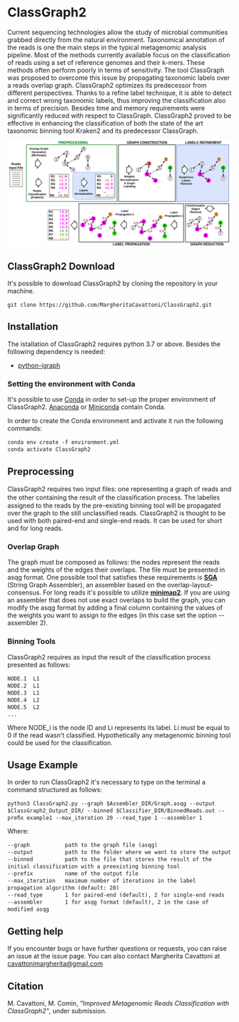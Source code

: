 # ClassGraph2
Current sequencing technologies allow the study of microbial communities grabbed directly from the natural environment. Taxonomical annotation of the reads is one the main steps in the typical metagenomic analysis pipeline. Most of the methods currently available focus on the classification of reads using a set of reference genomes and their k-mers. These methods often perform poorly in terms of sensitivity. The tool ClassGraph was proposed to overcome this issue by propagating taxonomic labels over a reads overlap graph. ClassGraph2 optimizes its predecessor from different perspectives. Thanks to a refine label technique, it is able to detect and correct wrong taxonomic labels, thus improving the classification also in terms of precision. Besides time and memory requirements were significantly reduced with respect to ClassGraph. ClassGraph2 proved to be effective in enhancing the classification of both the state of the art taxonomic binning tool Kraken2 and its predecessor ClassGraph.

<p align="center">
  <img src="Images/CompletePipeline.png" width="600" title="ClassGraph workflow" alt="ClassGraph workflow">
</p>

## ClassGraph2 Download
It's possible to download ClassGraph2 by cloning the repository in your machine.

```
git clone https://github.com/MargheritaCavattoni/ClassGraph2.git
```
## Installation
The istallation of ClassGraph2 requires python 3.7 or above. Besides the following dependency is needed:
* [python-igraph](https://igraph.org/python/)

### Setting the environment with Conda
It's possible to use [Conda](https://docs.conda.io/en/latest/) in order to set-up the proper environment of ClassGraph2. [Anaconda](https://www.anaconda.com/distribution/) or [Miniconda](https://docs.conda.io/en/latest/miniconda.html) contain Conda.

In order to create the Conda environment and activate it run the following commands:
```
conda env create -f environment.yml
conda activate ClassGraph2
```

## Preprocessing
ClassGraph2 requires two input ﬁles: one representing a graph of reads and the other containing the result of the classiﬁcation process. The labelles assigned to the reads by the pre-existing binning tool will be propagated over the graph to the still unclassified reads. ClassGraph2 is thought to be used with both paired-end and single-end reads. It can be used for short and for long reads.

### Overlap Graph
The graph must be composed as follows: the nodes represent the reads and the weights of the edges their overlaps. The file must be presented in asqg format.
One possible tool that satisfies these requirements is [**SGA**](https://github.com/jts/sga) (String Graph Assembler), an assembler based on the overlap-layout-consensus. For long reads it's possible to utilize [**minimap2**](https://github.com/lh3/minimap2).
If you are using an assembler that does not use exact overlaps to build the graph, you can modify the asqg format by adding a final column containing the values of the weights you want to assign to the edges (in this case set the option --assembler 2). 

### Binning Tools
ClassGraph2 requires as input the result of the classification process presented as follows:
```
NODE.1  L1
NODE.2  L1
NODE.3  L1
NODE.4  L2
NODE.5  L2
...
```
Where NODE_i is the node ID and Li represents its label. Li must be equal to 0 if the read wasn't classified.
Hypothetically any metagenomic binning tool could be used for the classification. 

## Usage Example
In order to run ClassGraph2 it's necessary to type on the terminal a command structured as follows:
```
python3 ClassGraph2.py --graph $Assembler_DIR/Graph.asqg --output $ClassGraph2_Output_DIR/ --binned $Classifier_DIR/BinnedReads.out --preﬁx example1 --max_iteration 20 --read_type 1 --assembler 1
```
Where:
```
--graph           path to the graph file (asqg)
--output          path to the folder where we want to store the output
--binned          path to the file that stores the result of the initial classification with a preexisting binning tool
--prefix          name of the output file
--max_iteration   maximum number of iterations in the label propagation algorithm (default: 20)
--read_type       1 for paired-end (default), 2 for single-end reads
--assembler       1 for asqg format (default), 2 in the case of modified asqg
```
## Getting help
If you encounter bugs or have further questions or requests, you can raise an issue at the issue page. You can also contact Margherita Cavattoni at cavattonimargherita@gmail.com

## Citation
M. Cavattoni, M. Comin,
*"Improved Metagenomic Reads Classification with ClassGraph2"*,
under submission.

